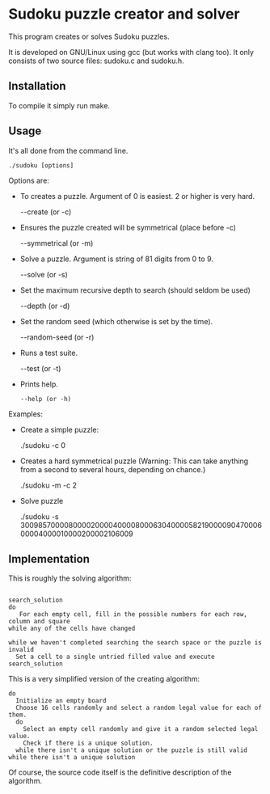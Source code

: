# Sudoku puzzle creator and solver

This program creates or solves Sudoku puzzles.

It is developed on GNU/Linux using gcc (but works with clang too). It only
consists of two source files: sudoku.c and sudoku.h.

## Installation

To compile it simply run make.

## Usage

It's all done from the command line.

    ./sudoku [options]

Options are:

- To creates a puzzle. Argument of 0 is easiest. 2 or higher is very hard.

     --create (or -c) <hardness>

- Ensures the puzzle created will be symmetrical (place before -c)

     --symmetrical (or -m)

- Solve a puzzle. Argument is string of 81 digits from 0 to 9.

     --solve (or -s) <puzzle>

- Set the maximum recursive depth to search (should seldom be used)

     --depth (or -d) <integer>

- Set the random seed (which otherwise is set by the time).

     --random-seed (or -r) <integer>

- Runs a test suite.

     --test (or -t)

- Prints help.

      --help (or -h)

Examples:

- Create a simple puzzle:

    ./sudoku -c 0

- Creates a hard symmetrical puzzle (Warning: This can take anything from a
  second to several hours, depending on chance.)

    ./sudoku -m -c 2

- Solve  puzzle

   ./sudoku -s 300985700008000020000400008000630400005821900009047000600004000010000200002106009

## Implementation

This is roughly the solving algorithm:

```

search_solution
do
   For each empty cell, fill in the possible numbers for each row, column and square
while any of the cells have changed

while we haven't completed searching the search space or the puzzle is invalid
  Set a cell to a single untried filled value and execute search_solution

```

This is a very simplified version of the creating algorithm:

```
do
  Initialize an empty board
  Choose 16 cells randomly and select a random legal value for each of them.
  do
    Select an empty cell randomly and give it a random selected legal value.
    Check if there is a unique solution.
  while there isn't a unique solution or the puzzle is still valid
while there isn't a unique solution
```

Of course, the source code itself is the definitive description of the
algorithm.
